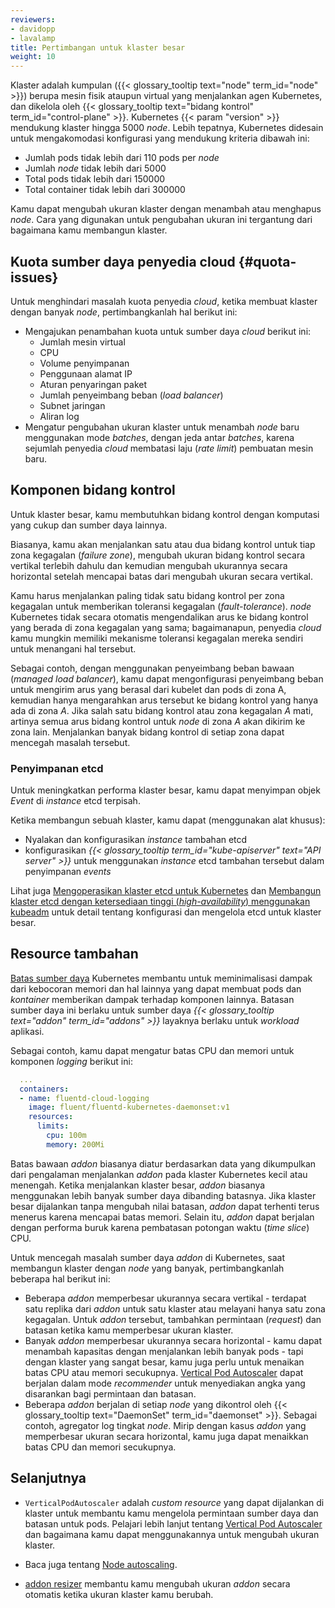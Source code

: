 ```yaml
---
reviewers:
- davidopp
- lavalamp
title: Pertimbangan untuk klaster besar
weight: 10
---
```


Klaster adalah kumpulan ({{< glossary_tooltip text="node" term_id="node" >}}) berupa mesin fisik ataupun virtual yang menjalankan agen Kubernetes, dan dikelola oleh {{< glossary_tooltip text="bidang kontrol" term_id="control-plane" >}}. Kubernetes {{< param "version" >}} mendukung klaster hingga 5000 *node*. Lebih tepatnya, Kubernetes didesain untuk mengakomodasi konfigurasi yang mendukung kriteria dibawah ini:

* Jumlah pods tidak lebih dari 110 pods per *node*
* Jumlah *node* tidak lebih dari 5000
* Total pods tidak lebih dari 150000
* Total container tidak lebih dari 300000

Kamu dapat mengubah ukuran klaster dengan menambah atau menghapus *node*. Cara yang digunakan untuk pengubahan ukuran ini tergantung dari bagaimana kamu membangun klaster.

## Kuota sumber daya penyedia cloud {#quota-issues}

Untuk menghindari masalah kuota penyedia *cloud*, ketika membuat klaster dengan banyak *node*, pertimbangkanlah hal berikut ini:

* Mengajukan penambahan kuota untuk sumber daya *cloud* berikut ini:
  * Jumlah mesin virtual
  * CPU
  * Volume penyimpanan
  * Penggunaan alamat IP
  * Aturan penyaringan paket
  * Jumlah penyeimbang beban (*load balancer*)
  * Subnet jaringan
  * Aliran log
* Mengatur pengubahan ukuran klaster untuk menambah *node* baru menggunakan mode *batches*, dengan jeda antar *batches*, karena sejumlah penyedia *cloud* membatasi laju (*rate limit*) pembuatan mesin baru.

## Komponen bidang kontrol

Untuk klaster besar, kamu membutuhkan bidang kontrol dengan komputasi yang cukup dan sumber daya lainnya.

Biasanya, kamu akan menjalankan satu atau dua bidang kontrol untuk tiap zona kegagalan (*failure zone*), mengubah ukuran bidang kontrol secara vertikal terlebih dahulu dan kemudian mengubah ukurannya secara horizontal setelah mencapai batas dari mengubah ukuran secara vertikal.

Kamu harus menjalankan paling tidak satu bidang kontrol per zona kegagalan untuk memberikan toleransi kegagalan (*fault-tolerance*). *node* Kubernetes tidak secara otomatis mengendalikan arus ke bidang kontrol yang berada di zona kegagalan yang sama; bagaimanapun, penyedia *cloud* kamu mungkin memiliki mekanisme toleransi kegagalan mereka sendiri untuk menangani hal tersebut.

Sebagai contoh, dengan menggunakan penyeimbang beban bawaan (*managed load balancer*), kamu dapat mengonfigurasi penyeimbang beban untuk mengirim arus yang berasal dari kubelet dan pods di zona A, kemudian hanya mengarahkan arus tersebut ke bidang kontrol yang hanya ada di zona _A_. Jika salah satu bidang kontrol atau zona kegagalan _A_ mati, artinya semua arus bidang kontrol untuk *node* di zona _A_ akan dikirim ke zona lain. Menjalankan banyak bidang kontrol di setiap zona dapat mencegah masalah tersebut.

### Penyimpanan etcd

Untuk meningkatkan performa klaster besar, kamu dapat menyimpan objek *Event* di *instance* etcd terpisah.

Ketika membangun sebuah klaster, kamu dapat (menggunakan alat khusus):

* Nyalakan dan konfigurasikan *instance* tambahan etcd
* konfigurasikan *{{< glossary_tooltip term_id="kube-apiserver" text="API server" >}}* untuk menggunakan *instance* etcd tambahan tersebut dalam penyimpanan *events*

Lihat juga [Mengoperasikan klaster etcd untuk Kubernetes](/docs/tasks/administer-cluster/configure-upgrade-etcd/) dan
[Membangun klaster etcd dengan ketersediaan tinggi (*high-availability*) menggunakan kubeadm](/docs/setup/production-environment/tools/kubeadm/setup-ha-etcd-with-kubeadm/) untuk detail tentang konfigurasi dan mengelola etcd untuk klaster besar.

## Resource tambahan

[Batas sumber daya](/docs/concepts/configuration/manage-resources-containers/) Kubernetes membantu untuk meminimalisasi dampak dari kebocoran memori dan hal lainnya yang dapat membuat pods dan *kontainer* memberikan dampak terhadap komponen lainnya. Batasan sumber daya ini berlaku untuk sumber daya *{{< glossary_tooltip text="addon" term_id="addons" >}}* layaknya berlaku untuk *workload* aplikasi.

Sebagai contoh, kamu dapat mengatur batas CPU dan memori untuk komponen *logging* berikut ini:

```yaml
  ...
  containers:
  - name: fluentd-cloud-logging
    image: fluent/fluentd-kubernetes-daemonset:v1
    resources:
      limits:
        cpu: 100m
        memory: 200Mi
```

Batas bawaan *addon* biasanya diatur berdasarkan data yang dikumpulkan dari pengalaman menjalankan *addon* pada klaster Kubernetes kecil atau menengah. Ketika menjalankan klaster besar, *addon* biasanya menggunakan lebih banyak sumber daya dibanding batasnya. Jika klaster besar dijalankan tanpa mengubah nilai batasan, *addon* dapat terhenti terus menerus karena mencapai batas memori. Selain itu, *addon* dapat berjalan dengan performa buruk karena pembatasan potongan waktu (*time slice*) CPU.

Untuk mencegah masalah sumber daya *addon* di Kubernetes, saat membangun klaster dengan *node* yang banyak, pertimbangkanlah beberapa hal berikut ini:

* Beberapa *addon* memperbesar ukurannya secara vertikal - terdapat satu replika dari *addon* untuk satu klaster atau melayani hanya satu zona kegagalan. Untuk *addon* tersebut, tambahkan permintaan (*request*) dan batasan ketika kamu memperbesar ukuran klaster.
* Banyak *addon* memperbesar ukurannya secara horizontal - kamu dapat menambah kapasitas dengan menjalankan lebih banyak pods - tapi dengan klaster yang sangat besar, kamu juga perlu untuk menaikan batas CPU atau memori secukupnya.  [Vertical Pod Autoscaler](https://github.com/kubernetes/autoscaler/tree/master/vertical-pod-autoscaler#readme) dapat berjalan dalam mode _recommender_ untuk menyediakan angka yang disarankan bagi permintaan dan batasan.
* Beberapa *addon* berjalan di setiap *node* yang dikontrol oleh {{< glossary_tooltip text="DaemonSet"
  term_id="daemonset" >}}. Sebagai contoh, agregator log tingkat *node*. Mirip dengan kasus *addon* yang memperbesar ukuran secara horizontal, kamu juga dapat menaikkan batas CPU dan memori secukupnya.

## Selanjutnya

* `VerticalPodAutoscaler` adalah *custom resource* yang dapat dijalankan di klaster untuk membantu kamu mengelola permintaan sumber daya dan batasan untuk pods. Pelajari lebih lanjut tentang [Vertical Pod Autoscaler](https://github.com/kubernetes/autoscaler/tree/master/vertical-pod-autoscaler#readme) dan bagaimana kamu dapat menggunakannya untuk mengubah ukuran klaster.
  
* Baca juga tentang [Node autoscaling](/docs/concepts/cluster-administration/node-autoscaling/).

* [addon resizer](https://github.com/kubernetes/autoscaler/tree/master/addon-resizer#readme)
membantu kamu mengubah ukuran *addon* secara otomatis ketika ukuran klaster kamu berubah. 

